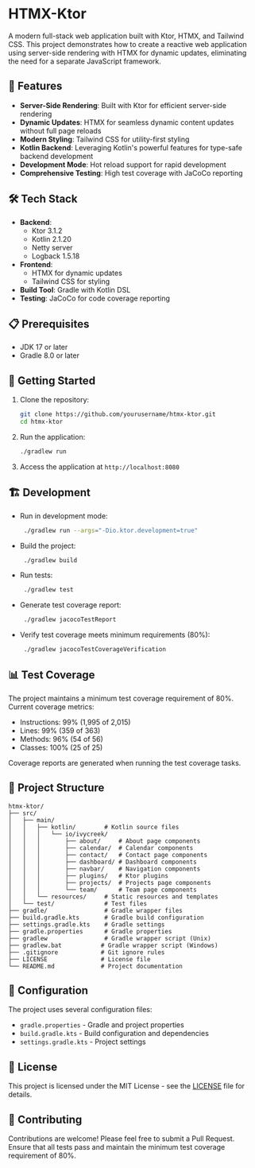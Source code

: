 # HTMX-Ktor

A modern full-stack web application built with Ktor, HTMX, and Tailwind CSS. This project demonstrates how to create a reactive web application using server-side rendering with HTMX for dynamic updates, eliminating the need for a separate JavaScript framework.

## 🚀 Features

- **Server-Side Rendering**: Built with Ktor for efficient server-side rendering
- **Dynamic Updates**: HTMX for seamless dynamic content updates without full page reloads
- **Modern Styling**: Tailwind CSS for utility-first styling
- **Kotlin Backend**: Leveraging Kotlin's powerful features for type-safe backend development
- **Development Mode**: Hot reload support for rapid development
- **Comprehensive Testing**: High test coverage with JaCoCo reporting

## 🛠️ Tech Stack

- **Backend**: 
  - Ktor 3.1.2
  - Kotlin 2.1.20
  - Netty server
  - Logback 1.5.18
- **Frontend**:
  - HTMX for dynamic updates
  - Tailwind CSS for styling
- **Build Tool**: Gradle with Kotlin DSL
- **Testing**: JaCoCo for code coverage reporting

## 📋 Prerequisites

- JDK 17 or later
- Gradle 8.0 or later

## 🚀 Getting Started

1. Clone the repository:
   ```bash
   git clone https://github.com/yourusername/htmx-ktor.git
   cd htmx-ktor
   ```

2. Run the application:
   ```bash
   ./gradlew run
   ```

3. Access the application at `http://localhost:8080`

## 🏗️ Development

- Run in development mode:
  ```bash
   ./gradlew run --args="-Dio.ktor.development=true"
   ```

- Build the project:
  ```bash
   ./gradlew build
   ```

- Run tests:
  ```bash
   ./gradlew test
   ```

- Generate test coverage report:
  ```bash
   ./gradlew jacocoTestReport
   ```

- Verify test coverage meets minimum requirements (80%):
  ```bash
   ./gradlew jacocoTestCoverageVerification
   ```

## 📊 Test Coverage

The project maintains a minimum test coverage requirement of 80%. Current coverage metrics:

- Instructions: 99% (1,995 of 2,015)
- Lines: 99% (359 of 363)
- Methods: 96% (54 of 56)
- Classes: 100% (25 of 25)

Coverage reports are generated when running the test coverage tasks.

## 📁 Project Structure

```
htmx-ktor/
├── src/
│   ├── main/
│   │   ├── kotlin/        # Kotlin source files
│   │   │   └── io/ivycreek/
│   │   │       ├── about/     # About page components
│   │   │       ├── calendar/  # Calendar components
│   │   │       ├── contact/   # Contact page components
│   │   │       ├── dashboard/ # Dashboard components
│   │   │       ├── navbar/    # Navigation components
│   │   │       ├── plugins/   # Ktor plugins
│   │   │       ├── projects/  # Projects page components
│   │   │       └── team/      # Team page components
│   │   └── resources/     # Static resources and templates
│   └── test/              # Test files
├── gradle/                # Gradle wrapper files
├── build.gradle.kts       # Gradle build configuration
├── settings.gradle.kts    # Gradle settings
├── gradle.properties      # Gradle properties
├── gradlew                # Gradle wrapper script (Unix)
├── gradlew.bat           # Gradle wrapper script (Windows)
├── .gitignore            # Git ignore rules
├── LICENSE               # License file
└── README.md             # Project documentation
```

## 🔧 Configuration

The project uses several configuration files:

- `gradle.properties` - Gradle and project properties
- `build.gradle.kts` - Build configuration and dependencies
- `settings.gradle.kts` - Project settings

## 📝 License

This project is licensed under the MIT License - see the [LICENSE](LICENSE) file for details.

## 🤝 Contributing

Contributions are welcome! Please feel free to submit a Pull Request. Ensure that all tests pass and maintain the minimum test coverage requirement of 80%.
